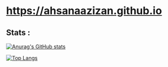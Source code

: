 # https://ahsanaazizan.github.io

## Stats :

[![Anurag's GitHub stats](https://github-readme-stats.vercel.app/api?username=ahsanAazizan)](https://github.com/anuraghazra/github-readme-stats)


[![Top Langs](https://github-readme-stats.vercel.app/api/top-langs/?username=ahsanAazizan)](https://github.com/anuraghazra/github-readme-stats)
